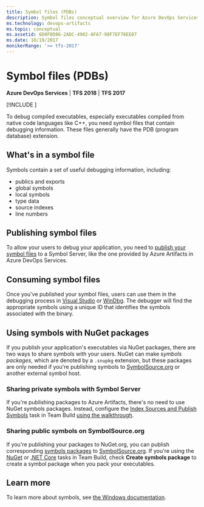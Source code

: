 ```yaml
---
title: Symbol files (PDBs)
description: Symbol files conceptual overview for Azure DevOps Services and Team Foundation Server
ms.technology: devops-artifacts
ms.topic: conceptual
ms.assetid: 6D0F0D86-2ADC-4902-AFA7-98F7EF78EE07
ms.date: 10/19/2017
monikerRange: '>= tfs-2017'
---
```


# Symbol files (PDBs)

**Azure DevOps Services** | **TFS 2018** | **TFS 2017**

[!INCLUDE [](../includes/availability-symbols.md)]

To debug compiled executables, especially executables compiled from native code languages like C++, you need symbol files that contain debugging information. These files generally have the PDB (program database) extension.

## What's in a symbol file

Symbols contain a set of useful debugging information, including:

* publics and exports
* global symbols
* local symbols
* type data
* source indexes
* line numbers

## Publishing symbol files

To allow your users to debug your application, you need to [publish your symbol files](/azure/devops/pipelines/artifacts/symbols) to a Symbol Server, like the one provided by Azure Artifacts in Azure DevOps Services.

## Consuming symbol files

Once you've published your symbol files, users can use them in the debugging process in [Visual Studio](../symbols/debug-with-symbols-visual-studio.md) or [WinDbg](../symbols/debug-with-symbols-windbg.md). The debugger will find the appropriate symbols using a unique ID that identifies the symbols associated with the binary.

## Using symbols with NuGet packages

If you publish your application's executables via NuGet packages, there are two ways to share symbols with your users. NuGet can make _symbols packages_, which are denoted by a `.snupkg` extension, but these packages are only needed if you're publishing symbols to [SymbolSource.org](http://www.symbolsource.org/) or another external symbol host.

### Sharing private symbols with Symbol Server

If you're publishing packages to Azure Artifacts, there's no need to use NuGet symbols packages. Instead, configure the [Index Sources and Publish Symbols](../../pipelines/tasks/build/index-sources-publish-symbols.md) task in Team Build [using the walkthrough](../../pipelines/artifacts/symbols.md).

### Sharing public symbols on SymbolSource.org

If you're publishing your packages to NuGet.org, you can publish corresponding [symbols packages](/nuget/create-packages/symbol-packages) to [SymbolSource.org](http://www.symbolsource.org/). If you're using the [NuGet](../../pipelines/tasks/package/nuget.md) or [.NET Core](../../pipelines/tasks/build/dotnet-core-cli.md) tasks in Team Build, check **Create symbols package** to create a symbol package when you pack your executables.

## Learn more

To learn more about symbols, see [the Windows documentation](/windows-hardware/drivers/debugger/introduction-to-symbols).
